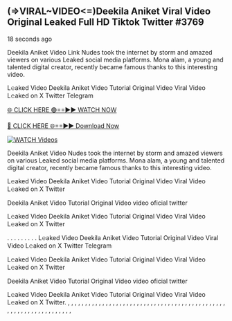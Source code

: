 ## (=>VIRAL~VIDEO<=)Deekila Aniket Viral Video Original Leaked Full HD Tiktok Twitter #3769

18 seconds ago

Deekila Aniket Video Link Nudes took the internet by storm and amazed viewers on various Leaked social media platforms. Mona alam, a young and talented digital creator, recently became famous thanks to this interesting video.

L𝚎aked Video Deekila Aniket Video Tutorial Original Video Viral Video L𝚎aked on X Twitter Telegram

[🌐 CLICK HERE 🟢==►► WATCH NOW](https://dekho-ki-hoy-07-2k25.blogspot.com/2025/01/viral-on.html)

[🔴 CLICK HERE 🌐==►► Download Now](https://dekho-ki-hoy-07-2k25.blogspot.com/2025/01/viral-on.html)

[![WATCH Videos](https://i.imgur.com/dJHk4Zq.gif)](https://dekho-ki-hoy-07-2k25.blogspot.com/2025/01/viral-on.html)

Deekila Aniket Video Nudes took the internet by storm and amazed viewers on various Leaked social media platforms. Mona alam, a young and talented digital creator, recently became famous thanks to this interesting video.

L𝚎aked Video Deekila Aniket Video Tutorial Original Video Viral Video L𝚎aked on X Twitter

Deekila Aniket Video Tutorial Original Video video oficial twitter

L𝚎aked Video Deekila Aniket Video Tutorial Original Video Viral Video L𝚎aked on X Twitter

. . . . . . . . . L𝚎aked Video Deekila Aniket Video Tutorial Original Video Viral Video L𝚎aked on X Twitter Telegram

L𝚎aked Video Deekila Aniket Video Tutorial Original Video Viral Video L𝚎aked on X Twitter

Deekila Aniket Video Tutorial Original Video video oficial twitter

L𝚎aked Video Deekila Aniket Video Tutorial Original Video Viral Video L𝚎aked on X Twitter.
,
,
,
,
,
,
,
,
,
,
,
,
,
,
,
,
,
,
,
,
,
,
,
,
,
,
,
,
,
,
,
,
,
,
,
,
,
,
,
,
,
,
,
,
,
,
,
,
,
,
,
,
,
,
,
,
,
,
,
,
,
,
,
,
,